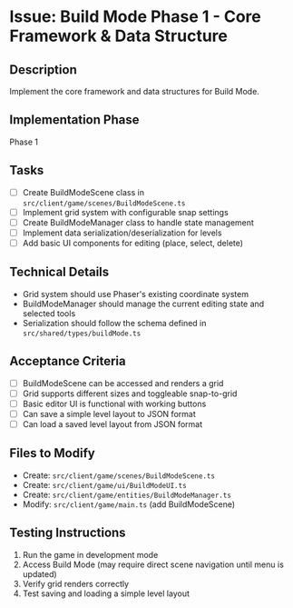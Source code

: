 # Issue: Build Mode Phase 1 - Core Framework & Data Structure

## Description
Implement the core framework and data structures for Build Mode.

## Implementation Phase
Phase 1

## Tasks
- [ ] Create BuildModeScene class in `src/client/game/scenes/BuildModeScene.ts`
- [ ] Implement grid system with configurable snap settings
- [ ] Create BuildModeManager class to handle state management
- [ ] Implement data serialization/deserialization for levels
- [ ] Add basic UI components for editing (place, select, delete)

## Technical Details
- Grid system should use Phaser's existing coordinate system
- BuildModeManager should manage the current editing state and selected tools
- Serialization should follow the schema defined in `src/shared/types/buildMode.ts`

## Acceptance Criteria
- [ ] BuildModeScene can be accessed and renders a grid
- [ ] Grid supports different sizes and toggleable snap-to-grid
- [ ] Basic editor UI is functional with working buttons
- [ ] Can save a simple level layout to JSON format
- [ ] Can load a saved level layout from JSON format

## Files to Modify
- Create: `src/client/game/scenes/BuildModeScene.ts`
- Create: `src/client/game/ui/BuildModeUI.ts`
- Create: `src/client/game/entities/BuildModeManager.ts`
- Modify: `src/client/game/main.ts` (add BuildModeScene)

## Testing Instructions
1. Run the game in development mode
2. Access Build Mode (may require direct scene navigation until menu is updated)
3. Verify grid renders correctly
4. Test saving and loading a simple level layout
